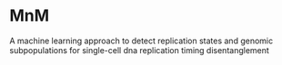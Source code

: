 # MnM
A machine learning approach to detect replication states and genomic subpopulations for single-cell dna replication timing disentanglement
